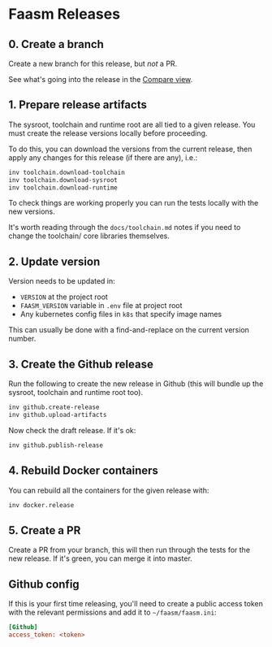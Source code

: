# Faasm Releases

## 0. Create a branch

Create a new branch for this release, but _not_ a PR.

See what's going into the release in the [Compare view](https://github.com/lsds/Faasm/compare).

## 1. Prepare release artifacts

The sysroot, toolchain and runtime root are all tied to a given release. You must create the 
release versions locally before proceeding. 

To do this, you can download the versions from the current release, then apply any changes 
for this release (if there are any), i.e.:

```bash
inv toolchain.download-toolchain
inv toolchain.download-sysroot
inv toolchain.download-runtime
``` 

To check things are working properly you can run the tests locally with the new versions.

It's worth reading through the `docs/toolchain.md` notes if you need to change the 
toolchain/ core libraries themselves.

## 2. Update version

Version needs to be updated in:

- `VERSION` at the project root
- `FAASM_VERSION` variable in `.env` file at project root
- Any kubernetes config files in `k8s` that specify image names

This can usually be done with a find-and-replace on the current version number.

## 3. Create the Github release

Run the following to create the new release in Github (this will bundle up the sysroot,
toolchain and runtime root too).

```bash
inv github.create-release
inv github.upload-artifacts
```

Now check the draft release. If it's ok:

```bash
inv github.publish-release
```

## 4. Rebuild Docker containers

You can rebuild all the containers for the given release with:

```bash
inv docker.release
```

## 5. Create a PR

Create a PR from your branch, this will then run through the tests for the new
release. If it's green, you can merge it into master.

## Github config

If this is your first time releasing, you'll need to create a public access token with 
the relevant permissions and add it to `~/faasm/faasm.ini`:

```ini
[Github]
access_token: <token>
``` 